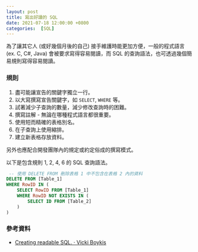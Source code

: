 ```yaml
---
layout: post
title: 寫出好讀的 SQL
date: 2021-07-18 12:00:00 +0800
categories:  [SQL]
--- 
```


為了讓其它人 (或好幾個月後的自己) 接手維護時能更加方便，一般的程式語言 (ex. C, C#, Java) 會被要求寫得容易閱讀，而 SQL 的查詢語法，也可透過幾個簡易規則寫得容易閱讀。

### 規則

1. 盡可能讓宣告的關鍵字獨立一行。
2. 以大寫撰寫宣告關鍵字，如 `SELECT`, `WHERE` 等。
3. 試著減少子查詢的數量，減少修改查詢時的困難。
4. 撰寫註解 - 無論在哪種程式語言都很重要。
5. 使用短而精確的表格別名。
6. 在子查詢上使用縮排。
7. 建立新表格存放資料。

另外也應配合開發團隊內的規定或約定俗成的撰寫模式。

以下是包含規則 1, 2, 4, 6 的 SQL 查詢語法。

``` sql
 -- 使用 DELETE FROM 刪除表格 1 中不包含在表格 2 內的資料
DELETE FROM [Table_1]
WHERE RowID IN ( 
    SELECT RowID FROM [Table_1]
    WHERE RowID NOT EXISTS IN ( 
        SELECT ID FROM [Table_2]
    )
)
```

### 參考資料

- [Creating readable SQL. · Vicki Boykis](http://veekaybee.github.io/2015/06/02/good-sql/)

